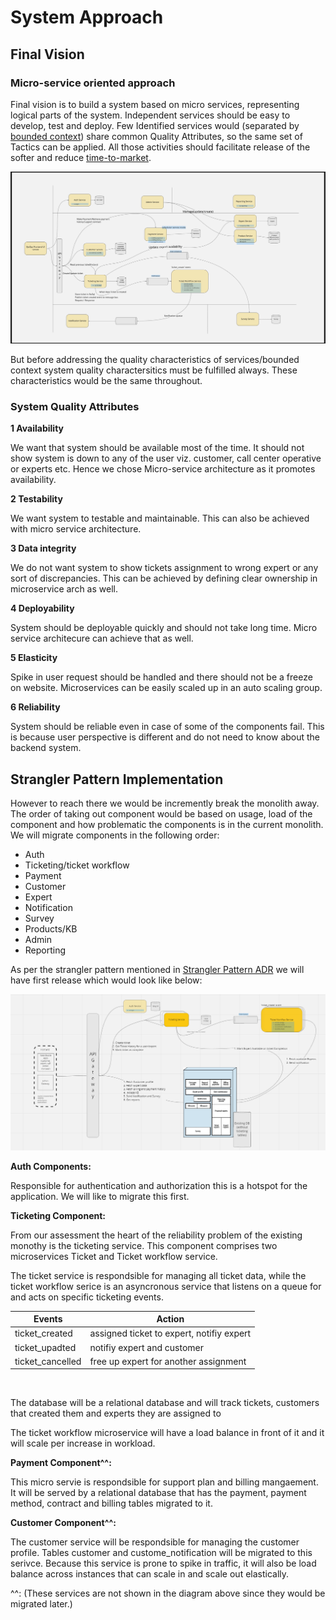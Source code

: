# System Approach

## Final Vision

### Micro-service oriented approach

Final vision is to build a system based on micro services, representing logical parts of the system. Independent services should be easy to develop, test and deploy. Few Identified services would (separated by [bounded context](https://en.wikipedia.org/wiki/Domain-driven_design#Bounded_context)) share common Quality Attributes, so the same set of Tactics can be applied. All those activities should facilitate release of the softer and reduce [time-to-market](https://en.wikipedia.org/wiki/Time_to_market).

![](../img/FinalUServiceArch.png)

But before addressing the quality characteristics of services/bounded context system quality charactersitics must be fulfilled always. These characteristics would be the same throughout.

### System Quality Attributes
**1 Availability**

We want that system should be available most of the time. It should not show system is down to any of the user viz. customer, call center operative or experts etc. Hence we chose Micro-service architecture as it promotes availability.

**2 Testability**

We want system to testable and maintainable. This can also be achieved with micro service architecture.

**3 Data integrity**

We do not want system to show tickets assignment to wrong expert or any sort of discrepancies. This can be achieved by defining clear ownership in microservice arch as well.

**4 Deployability**

System should be deployable quickly and should not take long time. Micro service architecure can achieve that as well. 

**5 Elasticity**

Spike in user request should be handled and there should not be a freeze on website. Microservices can be easily scaled up in an auto scaling group.

**6 Reliability**

System should be reliable even in case of some of the components fail. This is because user perspective is different and do not need to know about the backend system.



## Strangler Pattern Implementation

However to reach there we would be incremently break the monolith away. The order of taking out component would be based on usage, load of the component and how problematic the components is in the current monolith. We will migrate components in the following order:
- Auth 
- Ticketing/ticket workflow
- Payment
- Customer
- Expert
- Notification
- Survey
- Products/KB
- Admin
- Reporting

As per the strangler pattern mentioned in [Strangler Pattern ADR](https://github.com/bhalgat20/ArchitectureKatas2021/blob/main/2.ADRs/StranglerPattern.md) we will have first release which would look like below:

![](../img/StranglerPattern.PNG)


**Auth Components:**

Responsible for authentication and authorization this is a hotspot for the application. We will like to migrate this first. 

**Ticketing Component:**

From our assessment the heart of the reliability problem of the existing monothy is the ticketing service. This component comprises two microservices Ticket and Ticket workflow service.

The ticket service is respondsible for managing all ticket data, while the ticket workflow serice is an asyncronous service that listens on a queue for and acts on specific ticketing events.

| Events  | Action  |
|---|---|
| ticket_created  |  assigned ticket to expert, notifiy expert |
| ticket_upadted  |  notifiy expert and customer |
| ticket_cancelled  |  free up expert for another assignment|

<br>

The database will be a relational database and will track tickets, customers that created them and experts they are assigned to

The ticket workflow microservice will have a load balance in front of it and it will scale per increase in workload.

**Payment Component^^:**

This micro servie is respondsible for support plan and billing mangaement. It will be served by a relational database that has the payment, payment method, contract and billing tables migrated to it. 


**Customer Component^^:**

The customer service will be respondsible for managing the customer profile. Tables customer and custome_notification will be migrated to this serivce. 
Because this service is prone to spike in traffic, it will also be load balance across instances that can scale in and scale out elastically.

^^: (These services are not shown in the diagram above since they would be migrated later.)
